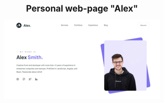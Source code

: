 <h1 align="center">Personal web-page "Alex"</h1>
<p align="center" width="300px"><img src="mainscreenAlex.jpg" alt="main screen"></p>
